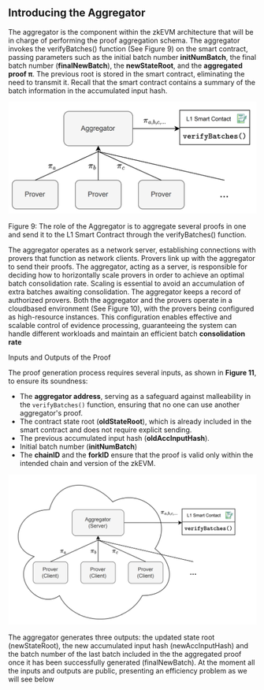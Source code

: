 ## Introducing the Aggregator
The aggregator is the component within the zkEVM architecture that will be in charge of
performing the proof aggregation schema. The aggregator invokes the verifyBatches()
function (See Figure 9) on the smart contract, passing parameters such as the initial batch
number **initNumBatch**, the final batch number (**finalNewBatch**), the **newStateRoot**, and
the **aggregated proof π**. The previous root is stored in the smart contract, eliminating
the need to transmit it. Recall that the smart contract contains a summary of the batch
information in the accumulated input hash.

![alt text](image-8.png)

Figure 9: The role of the Aggregator is to aggregate several proofs in one and send it to the L1
Smart Contract through the verifyBatches() function.



The aggregator operates as a network server, establishing connections with provers
that function as network clients. Provers link up with the aggregator to send their proofs.
The aggregator, acting as a server, is responsible for deciding how to horizontally scale
provers in order to achieve an optimal batch consolidation rate. Scaling is essential to
avoid an accumulation of extra batches awaiting consolidation. The aggregator keeps a
record of authorized provers. Both the aggregator and the provers operate in a cloudbased environment (See Figure 10), with the provers being configured as high-resource
instances. This configuration enables effective and scalable control of evidence processing,
guaranteeing the system can handle different workloads and maintain an efficient batch
**consolidation rate**


Inputs and Outputs of the Proof

The proof generation process requires several inputs, as shown in **Figure 11**, to ensure its soundness:

- The **aggregator address**, serving as a safeguard against malleability in the `verifyBatches()` function, ensuring that no one can use another aggregator's proof.
- The contract state root (**oldStateRoot**), which is already included in the smart contract and does not require explicit sending.
- The previous accumulated input hash (**oldAccInputHash**).
- Initial batch number (**initNumBatch**)
- The **chainID** and the **forkID** ensure that the proof is valid only within the intended chain and version of the zkEVM.

![alt text](image-9.png)

The aggregator generates three outputs: the updated state root (newStateRoot), the
new accumulated input hash (newAccInputHash) and the batch number of the last batch
included in the the aggregated proof once it has been successfully generated (finalNewBatch).
At the moment all the inputs and outputs are public, presenting an efficiency problem as
we will see below